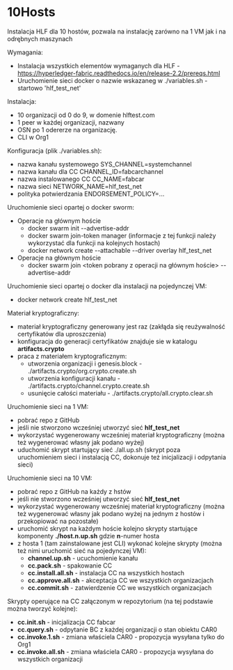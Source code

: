 # 10Hosts

Instalacja HLF dla 10 hostów, pozwala na instalację zarówno na 1 VM jak i na odrębnych maszynach


Wymagania:
- Instalacja wszystkich elementów wymaganych dla HLF - https://hyperledger-fabric.readthedocs.io/en/release-2.2/prereqs.html
- Uruchomienie sieci docker o nazwie wskazaneg w ./variables.sh - startowo 'hlf_test_net'

Instalacja:
- 10 organizacji od 0 do 9, w domenie hlftest.com
- 1 peer w każdej organizacji, nazwany  
- OSN po 1 odererze na organizację.
- CLI w Org1

Konfiguracja (plik ./variables.sh):
- nazwa kanału systemowego    SYS_CHANNEL=systemchannel
- nazwa kanału dla CC         CHANNEL_ID=fabcarchannel 
- nazwa instalowanego CC      CC_NAME=fabcar 
- nazwa sieci                 NETWORK_NAME=hlf_test_net
- polityka potwierdzania      ENDORSEMENT_POLICY=...

Uruchomienie sieci opartej o docker sworm:
- Operacje na głównym hoście
  - docker swarm init --advertise-addr <adres IP hosta>
  - docker swarm join-token manager (informacje z tej funkcji należy wykorzystać dla funkcji na kolejnych hostach)
  - docker network create --attachable --driver overlay hlf_test_net
- Operacje na głównym hoście
  - docker swarm join <token pobrany z operacji na głównym hoście> --advertise-addr <adres IP hosta>

Uruchomienie sieci opartej o docker dla instalacji na pojedynczej VM:
- docker network create hlf_test_net  
  
Materiał kryptograficzny:
- materiał kryptograficzny generowany jest raz (zakłąda się reużywalność certyfikatów dla uproszczenia) 
- konfiguracja do generacji certyfikatów znajduje sie w katalogu **artifacts.crypto** 
- praca z materiałem kryptograficznym:
  - utworzenia organizacji i genesis.block - ./artifacts.crypto/org.crypto.create.sh
  - utworzenia konfiguracji kanału - ./artifacts.crypto/channel.crypto.create.sh
  - usunięcie całości materiału - ./artifacts.crypto/all.crypto.clear.sh

Uruchomienie sieci na 1 VM:
- pobrać repo z GitHub
- jeśli nie stworzono wcześniej utworzyć sieć **hlf_test_net**
- wykorzystać wygenerowany wcześniej materiał kryptograficzny (można też wygenerować własny jak podano wyżej)
- uduchomić skrypt startujący sieć ./all.up.sh (skrypt poza uruchomieniem sieci i instalacją CC, dokonuje też inicjalizacji i odpytania sieci)
  
Uruchomienie sieci na 10 VM:
- pobrać repo z GitHub na każdy z hstów
- jeśli nie stworzono wcześniej utworzyć sieć **hlf_test_net** 
- wykorzystać wygenerowany wcześniej materiał kryptograficzny (można też wygenerować własny jak podano wyżej na jednym z hostów i przekopiować na pozostałe)
- uruchomić skrypt na każdym hoście kolejno skrypty startujące komponenty **./host.n.up.sh**  gdzie **n**-numer hosta 
- z hosta 1 (tam zainstalowane jest CLI) wykonać kolejne skrypty (można też nimi uruchomić sieć na pojedynczej VM):
  - **channel.up.sh** - ucuchomienie kanału 
  - **cc.pack.sh** - spakowanie CC
  - **cc.install.all.sh** - instalacja CC na wszystkich hostach
  - **cc.approve.all.sh** - akceptacja CC we wszystkich organizacjach
  - **cc.commit.sh** - zatwierdzenie CC we wszystkich organizacjach
  
Skrypty operujące na CC załączonym w repozytorium (na tej podstawie można tworzyć kolejne):
- **cc.init.sh** - inicjalizacja CC fabcar
- **cc.query.sh** - odpytanie BC z każdej organizacji o stan obiektu CAR0
- **cc.invoke.1.sh** - zmiana właściela CAR0 - propozycja wysyłana tylko do Org1
- **cc.invoke.all.sh** - zmiana właściela CAR0 - propozycja wysyłana do wszystkich organizacji
